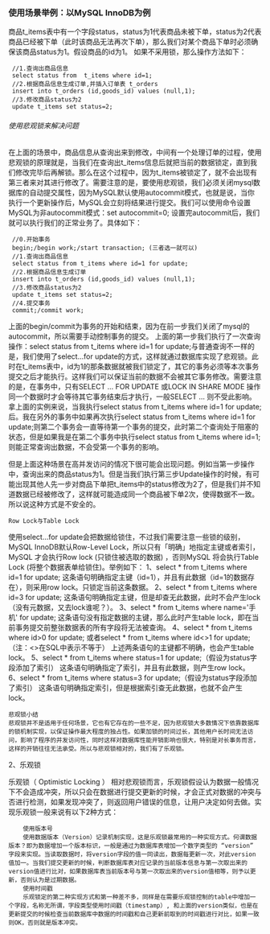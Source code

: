 ### 使用场景举例：以MySQL InnoDB为例
商品t_items表中有一个字段status，status为1代表商品未被下单，status为2代表商品已经被下单（此时该商品无法再次下单），那么我们对某个商品下单时必须确保该商品status为1。假设商品的id为1。 
如果不采用锁，那么操作方法如下：

     //1.查询出商品信息
     select status from  t_items where id=1;
     //2.根据商品信息生成订单,并插入订单表 t_orders 
     insert into t_orders (id,goods_id) values (null,1);
     //3.修改商品status为2
     update t_items set status=2;   
###### 使用悲观锁来解决问题
在上面的场景中，商品信息从查询出来到修改，中间有一个处理订单的过程，使用悲观锁的原理就是，当我们在查询出t_items信息后就把当前的数据锁定，直到我们修改完毕后再解锁。那么在这个过程中，因为t_items被锁定了，就不会出现有第三者来对其进行修改了。需要注意的是，要使用悲观锁，我们必须关闭mysql数据库的自动提交属性，因为MySQL默认使用autocommit模式，也就是说，当你执行一个更新操作后，MySQL会立刻将结果进行提交。我们可以使用命令设置MySQL为非autocommit模式：set autocommit=0; 
设置完autocommit后，我们就可以执行我们的正常业务了。具体如下：

     //0.开始事务
     begin;/begin work;/start transaction; (三者选一就可以)
     //1.查询出商品信息
     select status from t_items where id=1 for update;
     //2.根据商品信息生成订单
     insert into t_orders (id,goods_id) values (null,1);
     //3.修改商品status为2
     update t_items set status=2;
     //4.提交事务
     commit;/commit work;
上面的begin/commit为事务的开始和结束，因为在前一步我们关闭了mysql的autocommit，所以需要手动控制事务的提交。 
上面的第一步我们执行了一次查询操作：select status from t_items where id=1 for update;与普通查询不一样的是，我们使用了select…for update的方式，这样就通过数据库实现了悲观锁。此时在t_items表中，id为1的那条数据就被我们锁定了，其它的事务必须等本次事务提交之后才能执行。这样我们可以保证当前的数据不会被其它事务修改。需要注意的是，在事务中，只有SELECT ... FOR UPDATE 或LOCK IN SHARE MODE 操作同一个数据时才会等待其它事务结束后才执行，一般SELECT ... 则不受此影响。拿上面的实例来说，当我执行select status from t_items where id=1 for update;后。我在另外的事务中如果再次执行select status from t_items where id=1 for update;则第二个事务会一直等待第一个事务的提交，此时第二个查询处于阻塞的状态，但是如果我是在第二个事务中执行select status from t_items where id=1;则能正常查询出数据，不会受第一个事务的影响。

但是上面这种场景在高并发访问的情况下很可能会出现问题。例如当第一步操作中，查询出来的商品status为1。但是当我们执行第三步Update操作的时候，有可能出现其他人先一步对商品下单把t_items中的status修改为2了，但是我们并不知道数据已经被修改了，这样就可能造成同一个商品被下单2次，使得数据不一致。所以说这种方式是不安全的。

    Row Lock与Table Lock

使用select…for update会把数据给锁住，不过我们需要注意一些锁的级别，MySQL InnoDB默认Row-Level Lock，所以只有「明确」地指定主键或者索引，MySQL 才会执行Row lock (只锁住被选取的数据) ，否则MySQL 将会执行Table Lock (将整个数据表单给锁住)。举例如下： 
1、select * from t_items where id=1 for update; 
这条语句明确指定主键（id=1），并且有此数据（id=1的数据存在），则采用row lock。只锁定当前这条数据。 
2、select * from t_items where id=3 for update; 
这条语句明确指定主键，但是却查无此数据，此时不会产生lock（没有元数据，又去lock谁呢？）。 
3、select * from t_items where name='手机' for update; 
这条语句没有指定数据的主键，那么此时产生table lock，即在当前事务提交前整张数据表的所有字段将无法被查询。 
4、select * from t_items where id>0 for update; 或者select * from t_items where id<>1 for update;（注：<>在SQL中表示不等于） 
上述两条语句的主键都不明确，也会产生table lock。 
5、select * from t_items where status=1 for update;（假设为status字段添加了索引） 
这条语句明确指定了索引，并且有此数据，则产生row lock。 
6、select * from t_items where status=3 for update;（假设为status字段添加了索引） 
这条语句明确指定索引，但是根据索引查无此数据，也就不会产生lock。

    悲观锁小结 
    悲观锁并不是适用于任何场景，它也有它存在的一些不足，因为悲观锁大多数情况下依靠数据库的锁机制实现，以保证操作最大程度的独占性。如果加锁的时间过长，其他用户长时间无法访问，影响了程序的并发访问性，同时这样对数据库性能开销影响也很大，特别是对长事务而言，这样的开销往往无法承受。所以与悲观锁相对的，我们有了乐观锁。

2、乐观锁

乐观锁（ Optimistic Locking ） 相对悲观锁而言，乐观锁假设认为数据一般情况下不会造成冲突，所以只会在数据进行提交更新的时候，才会正式对数据的冲突与否进行检测，如果发现冲突了，则返回用户错误的信息，让用户决定如何去做。实现乐观锁一般来说有以下2种方式：

        使用版本号 
        使用数据版本（Version）记录机制实现，这是乐观锁最常用的一种实现方式。何谓数据版本？即为数据增加一个版本标识，一般是通过为数据库表增加一个数字类型的 “version” 字段来实现。当读取数据时，将version字段的值一同读出，数据每更新一次，对此version值加一。当我们提交更新的时候，判断数据库表对应记录的当前版本信息与第一次取出来的version值进行比对，如果数据库表当前版本号与第一次取出来的version值相等，则予以更新，否则认为是过期数据。
        使用时间戳 
        乐观锁定的第二种实现方式和第一种差不多，同样是在需要乐观锁控制的table中增加一个字段，名称无所谓，字段类型使用时间戳（timestamp）, 和上面的version类似，也是在更新提交的时候检查当前数据库中数据的时间戳和自己更新前取到的时间戳进行对比，如果一致则OK，否则就是版本冲突。

